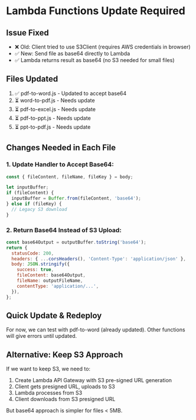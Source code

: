 # Lambda Functions Update Required

## Issue Fixed
- ❌ Old: Client tried to use S3Client (requires AWS credentials in browser)
- ✅ New: Send file as base64 directly to Lambda
- ✅ Lambda returns result as base64 (no S3 needed for small files)

## Files Updated
1. ✅ pdf-to-word.js - Updated to accept base64
2. ⏳ word-to-pdf.js - Needs update
3. ⏳ pdf-to-excel.js - Needs update
4. ⏳ pdf-to-ppt.js - Needs update
5. ⏳ ppt-to-pdf.js - Needs update

## Changes Needed in Each File

### 1. Update Handler to Accept Base64:
```javascript
const { fileContent, fileName, fileKey } = body;

let inputBuffer;
if (fileContent) {
  inputBuffer = Buffer.from(fileContent, 'base64');
} else if (fileKey) {
  // Legacy S3 download
}
```

### 2. Return Base64 Instead of S3 Upload:
```javascript
const base64Output = outputBuffer.toString('base64');
return {
  statusCode: 200,
  headers: { ...corsHeaders(), 'Content-Type': 'application/json' },
  body: JSON.stringify({
    success: true,
    fileContent: base64Output,
    fileName: outputFileName,
    contentType: 'application/...',
  }),
};
```

## Quick Update & Redeploy

For now, we can test with pdf-to-word (already updated).
Other functions will give errors until updated.

## Alternative: Keep S3 Approach

If we want to keep S3, we need to:
1. Create Lambda API Gateway with S3 pre-signed URL generation
2. Client gets presigned URL, uploads to S3
3. Lambda processes from S3
4. Client downloads from S3 presigned URL

But base64 approach is simpler for files < 5MB.












